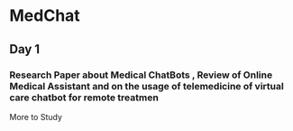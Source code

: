 # MedChat

## Day 1
### Research Paper about Medical ChatBots , Review of Online Medical Assistant and on the usage of telemedicine of virtual care chatbot for remote treatmen
More to Study
